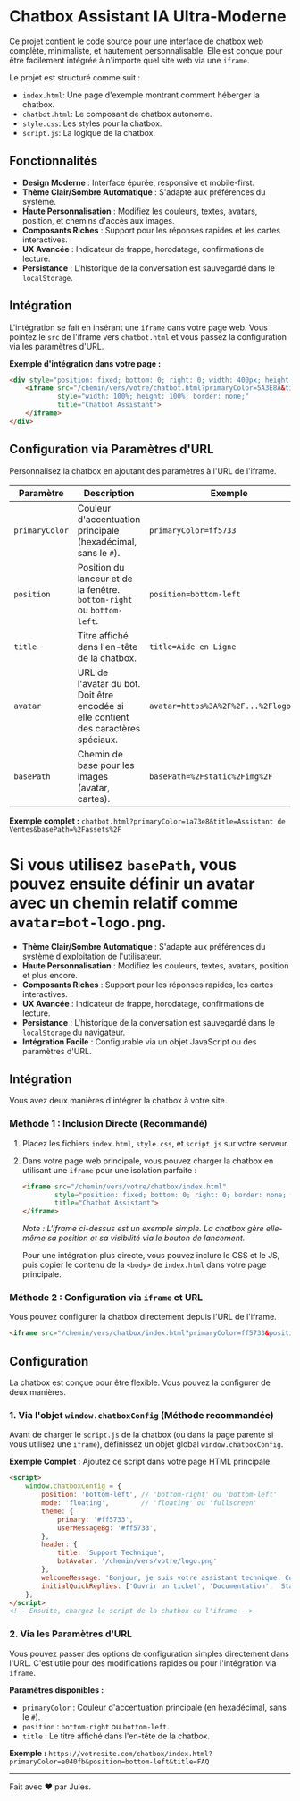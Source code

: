 # Chatbox Assistant IA Ultra-Moderne


Ce projet contient le code source pour une interface de chatbox web complète, minimaliste, et hautement personnalisable. Elle est conçue pour être facilement intégrée à n'importe quel site web via une `iframe`.

Le projet est structuré comme suit :
- `index.html`: Une page d'exemple montrant comment héberger la chatbox.
- `chatbot.html`: Le composant de chatbox autonome.
- `style.css`: Les styles pour la chatbox.
- `script.js`: La logique de la chatbox.


## Fonctionnalités

- **Design Moderne** : Interface épurée, responsive et mobile-first.
- **Thème Clair/Sombre Automatique** : S'adapte aux préférences du système.
- **Haute Personnalisation** : Modifiez les couleurs, textes, avatars, position, et chemins d'accès aux images.
- **Composants Riches** : Support pour les réponses rapides et les cartes interactives.
- **UX Avancée** : Indicateur de frappe, horodatage, confirmations de lecture.
- **Persistance** : L'historique de la conversation est sauvegardé dans le `localStorage`.

## Intégration

L'intégration se fait en insérant une `iframe` dans votre page web. Vous pointez le `src` de l'iframe vers `chatbot.html` et vous passez la configuration via les paramètres d'URL.

**Exemple d'intégration dans votre page :**

```html
<div style="position: fixed; bottom: 0; right: 0; width: 400px; height: 600px; z-index: 1000;">
    <iframe src="/chemin/vers/votre/chatbot.html?primaryColor=5A3E8A&title=Support"
            style="width: 100%; height: 100%; border: none;"
            title="Chatbot Assistant">
    </iframe>
</div>
```

## Configuration via Paramètres d'URL

Personnalisez la chatbox en ajoutant des paramètres à l'URL de l'iframe.

| Paramètre        | Description                                                                    | Exemple                                        |
|------------------|--------------------------------------------------------------------------------|------------------------------------------------|
| `primaryColor`   | Couleur d'accentuation principale (hexadécimal, sans le `#`).                  | `primaryColor=ff5733`                          |
| `position`       | Position du lanceur et de la fenêtre. `bottom-right` ou `bottom-left`.         | `position=bottom-left`                         |
| `title`          | Titre affiché dans l'en-tête de la chatbox.                                    | `title=Aide en Ligne`                          |
| `avatar`         | URL de l'avatar du bot. Doit être encodée si elle contient des caractères spéciaux. | `avatar=https%3A%2F%2F...%2Flogo.png`           |
| `basePath`       | Chemin de base pour les images (avatar, cartes).                               | `basePath=%2Fstatic%2Fimg%2F`                   |

**Exemple complet :**
`chatbot.html?primaryColor=1a73e8&title=Assistant de Ventes&basePath=%2Fassets%2F`

Si vous utilisez `basePath`, vous pouvez ensuite définir un avatar avec un chemin relatif comme `avatar=bot-logo.png`.
=======
- **Thème Clair/Sombre Automatique** : S'adapte aux préférences du système d'exploitation de l'utilisateur.
- **Haute Personnalisation** : Modifiez les couleurs, textes, avatars, position et plus encore.
- **Composants Riches** : Support pour les réponses rapides, les cartes interactives.
- **UX Avancée** : Indicateur de frappe, horodatage, confirmations de lecture.
- **Persistance** : L'historique de la conversation est sauvegardé dans le `localStorage` du navigateur.
- **Intégration Facile** : Configurable via un objet JavaScript ou des paramètres d'URL.

## Intégration

Vous avez deux manières d'intégrer la chatbox à votre site.

### Méthode 1 : Inclusion Directe (Recommandé)

1.  Placez les fichiers `index.html`, `style.css`, et `script.js` sur votre serveur.
2.  Dans votre page web principale, vous pouvez charger la chatbox en utilisant une `iframe` pour une isolation parfaite :

    ```html
    <iframe src="/chemin/vers/votre/chatbox/index.html"
            style="position: fixed; bottom: 0; right: 0; border: none; width: 400px; height: 600px; z-index: 1000;"
            title="Chatbot Assistant">
    </iframe>
    ```
    *Note : L'iframe ci-dessus est un exemple simple. La chatbox gère elle-même sa position et sa visibilité via le bouton de lancement.*

    Pour une intégration plus directe, vous pouvez inclure le CSS et le JS, puis copier le contenu de la `<body>` de `index.html` dans votre page principale.

### Méthode 2 : Configuration via `iframe` et URL

Vous pouvez configurer la chatbox directement depuis l'URL de l'iframe.

```html
<iframe src="/chemin/vers/chatbox/index.html?primaryColor=ff5733&position=bottom-left&title=Support Client" ...></iframe>
```

## Configuration

La chatbox est conçue pour être flexible. Vous pouvez la configurer de deux manières.

### 1. Via l'objet `window.chatboxConfig` (Méthode recommandée)

Avant de charger le `script.js` de la chatbox (ou dans la page parente si vous utilisez une `iframe`), définissez un objet global `window.chatboxConfig`.

**Exemple Complet :**
Ajoutez ce script dans votre page HTML principale.

```html
<script>
    window.chatboxConfig = {
        position: 'bottom-left', // 'bottom-right' ou 'bottom-left'
        mode: 'floating',        // 'floating' ou 'fullscreen'
        theme: {
            primary: '#ff5733',
            userMessageBg: '#ff5733',
        },
        header: {
            title: 'Support Technique',
            botAvatar: '/chemin/vers/votre/logo.png'
        },
        welcomeMessage: 'Bonjour, je suis votre assistant technique. Comment puis-je aider ?',
        initialQuickReplies: ['Ouvrir un ticket', 'Documentation', 'Statut du service']
    };
</script>
<!-- Ensuite, chargez le script de la chatbox ou l'iframe -->
```

### 2. Via les Paramètres d'URL

Vous pouvez passer des options de configuration simples directement dans l'URL. C'est utile pour des modifications rapides ou pour l'intégration via `iframe`.

**Paramètres disponibles :**
- `primaryColor` : Couleur d'accentuation principale (en hexadécimal, sans le `#`).
- `position` : `bottom-right` ou `bottom-left`.
- `title` : Le titre affiché dans l'en-tête de la chatbox.

**Exemple :**
`https://votresite.com/chatbox/index.html?primaryColor=e040fb&position=bottom-left&title=FAQ`


---

Fait avec ❤️ par Jules.
